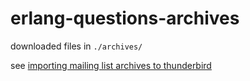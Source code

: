 erlang-questions-archives
====

downloaded files in `./archives/`

see [importing mailing list archives to thunderbird](http://johnpoelstra.com/importing-mailing-list-archives-to-thunderbird/)